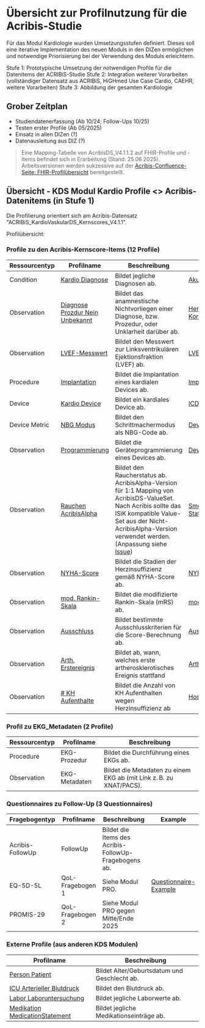 # Übersicht zur Profilnutzung für die Acribis-Studie
Für das Modul Kardiologie wurden Umsetzungsstufen definiert. Dieses soll eine iterative Implementation des neuen Moduls in den DIZen ermöglichen und notwendige Priorisierung bei der Verwendung des Moduls erleichtern.

Stufe 1: Prototypische Umsetzung der notwendigen Profile für die Datenitems der ACRIBiS-Studie
Stufe 2: Integration weiterer Vorarbeiten (vollständiger Datensatz aus ACRIBiS, HiGHmed Use Case Cardio, CAEHR, weitere Vorarbeiten)
Stufe 3: Abbildung der gesamten Kardiologie

## Grober Zeitplan
- Studiendatenerfassung     (Ab 10/24; Follow-Ups 10/25)
- Testen erster Profile     (Ab 05/2025)
- Einsatz in allen DIZen    (?)
- Datenausleitung aus DIZ   (?)

> Eine Mapping-Tabelle von AcribisDS_V4.1.1.2 auf FHIR-Profile und -Items befindet sich in Erarbeitung (Stand: 25.06.2025). Arbeitsversionen werden sukzessive auf der [Acribis-Confluence-Seite: FHIR-Profilübersicht](https://acribis.atlassian.net/wiki/spaces/Acribis/pages/390266939/FHIR+Profile+bersicht) bereitgestellt. 

## Übersicht - KDS Modul Kardio Profile <> Acribis-Datenitems (in Stufe 1)
Die Profilierung orientiert sich am Acribis-Datensatz "ACRIBiS_KardioVaskularDS_Kernscores_V4.1.1".

Profilübersicht:
### Profile zu den Acribis-Kernscore-Items (12 Profile)

| Ressourcentyp      | Profilname         | Beschreibung                                                                 | Examples |
|--------------------|--------------------|------------------------------------------------------------------------------|----------|
| Condition          | [Kardio Diagnose](https://simplifier.net/mii-erweiterungsmodul-kardiologie/mii_pr_kardio_condition_diagnose) | Bildet jegliche Diagnosen ab. | [Akuter Myokardinfarkt](https://simplifier.net/mii-erweiterungsmodul-kardiologie/beispiel-kardio-diagnose-liegt-vor) |
| Observation        | [Diagnose Prozdur Nein Unbekannt](https://simplifier.net/mii-erweiterungsmodul-kardiologie/mii_pr_kardio_diagnose_prozedur_nein_unbekannt) | Bildet das anamnestische Nichtvorliegen einer Diagnose, bzw. Prozedur, oder Unklarheit darüber ab. | [Herzinsuffizienz Unbekannt](https://simplifier.net/mii-erweiterungsmodul-kardiologie/mii-exa-kardio-herzinsuffizienz-unbekannt), [Keine Koronarintervention mit PCI/Stent](https://simplifier.net/mii-erweiterungsmodul-kardiologie/mii-exa-kardio-pci-nein) |
| Observation        | [LVEF-Messwert](https://simplifier.net/mii-erweiterungsmodul-kardiologie/mii_pr_kardio_observation_linksventrikulaere_ejektionsfraktion)     | Bildet den Messwert zur Linksventrikulären Ejektionsfraktion (LVEF) ab.     | [LVEF](https://simplifier.net/mii-erweiterungsmodul-kardiologie/example-lvef) |
| Procedure          | [Implantation](https://simplifier.net/mii-erweiterungsmodul-kardiologie/mii_pr_kardio_kardiale_deviceimplantation)       | Bildet die Implantation eines kardialen Devices ab.                         | [Implantation](https://simplifier.net/mii-erweiterungsmodul-kardiologie/mii-exa-kardio-kardiale-deviceimplantation-icd) |
| Device             | [Kardio Device](https://simplifier.net/mii-erweiterungsmodul-kardiologie/mii_pr_kardio_device)      | Bildet ein kardiales Device ab.                                             | [ICD Device](https://simplifier.net/mii-erweiterungsmodul-kardiologie/mii-exa-kardio-device-icd) |
| Device Metric      | [NBG Modus](https://simplifier.net/mii-erweiterungsmodul-kardiologie/mii_pr_kardio_nbg_schrittmachermodus)          | Bildet den Schrittmachermodus als NBG-Code ab.                              | [Device Modus](https://simplifier.net/mii-erweiterungsmodul-kardiologie/mii-exa-kardio-nbg-schrittmachermodus) |
| Observation        | [Programmierung](https://simplifier.net/mii-erweiterungsmodul-kardiologie/mii_pr_kardio_geraeteprogrammierung)     | Bildet die Geräteprogrammierung eines Devices ab.                           | [Device Mode](https://simplifier.net/mii-erweiterungsmodul-kardiologie/mii-exa-kardio-geraeteprogrammierung-vvi) |
| Observation        | [Rauchen AcribisAlpha]([https://simplifier.net/mii-erweiterungsmodul-kardiologie/mii_pr_kardio_observation_rauchen](https://simplifier.net/mii-erweiterungsmodul-kardiologie/mii_pr_kardio_observation_rauchen_acribisalpha))            | Bildet den Raucherstatus ab. AcribisAlpha-Version für 1:1 Mapping von AcribisDS-ValueSet. Nach Acribis sollte das ISiK kompatible Value-Set aus der Nicht-AcribisAlpha-Version verwendet werden. (Anpassung siehe [Issue](https://github.com/medizininformatik-initiative/kerndatensatz-kardiologie/issues/12))                                               | [SmokingStatus_AcribisAlpha](https://simplifier.net/mii-erweiterungsmodul-kardiologie/example-kardio-observation-rauchen-acribisalpha),[Smoking Status](https://simplifier.net/mii-erweiterungsmodul-kardiologie/example-kardio-observation-rauchen) |
| Observation        | [NYHA-Score](https://simplifier.net/mii-erweiterungsmodul-kardiologie/mii_pr_kardio_score_nyha)         | Bildet die Stadien der Herzinsuffizienz gemäß NYHA-Score ab.                | [NYHA-Score](https://simplifier.net/mii-erweiterungsmodul-kardiologie/example-kardio-nyha) |
| Observation        | [mod. Rankin-Skala](https://simplifier.net/mii-erweiterungsmodul-kardiologie/mii_pr_kardio_score_modifizierte_rankin_skala)       | Bildet die modifizierte Rankin-Skala (mRS) ab.                              | [mod. Ranking Skala](https://simplifier.net/mii-erweiterungsmodul-kardiologie/example-kardio-mrs) |
| Observation        | [Ausschluss](https://simplifier.net/mii-erweiterungsmodul-kardiologie/mii_pr_kardio_observation_ausschluss_scoreberechnung)         | Bildet bestimmte Ausschlusskriterien für die Score-Berechnung ab.           | [Ausschlusskriterium](https://simplifier.net/mii-erweiterungsmodul-kardiologie/mii-exa-kardio-observation-ausschluss-scoreberechnung) |
| Observation        | [Arth. Erstereignis](https://simplifier.net/mii-erweiterungsmodul-kardiologie/mii_pr_kardio_observation_atherosklerotisches_erstereignis) | Bildet ab, wann, welches erste artherosklerotisches Ereignis stattfand      | [Arth. Erstereignis](https://simplifier.net/mii-erweiterungsmodul-kardiologie/mii-exa-kardio-observation-atherosklerotisches-erstereignis) |
| Observation        | [# KH Aufenthalte](https://simplifier.net/mii-erweiterungsmodul-kardiologie/mii_pr_kardio_observation_anzahl_kh_aufenthalte_wg_hf)   | Bildet die Anzahl von KH Aufenthalten wegen Herzinsuffizienz ab             | [Hospital Admission](https://simplifier.net/mii-erweiterungsmodul-kardiologie/mii-exa-kardio-observation-anzahl-kh-aufenthalte-wg-hf) |

### Profil zu EKG_Metadaten (2 Profile)

| Ressourcentyp   | Profilname      | Beschreibung                                                               |
|-----------------|-----------------|----------------------------------------------------------------------------|
| Procedure       | EKG-Prozedur    | Bildet die Durchführung eines EKGs ab.                                     |
| Observation     | EKG-Metadaten   | Bildet die Metadaten zu einem EKG ab (mit Link z. B. zu XNAT/PACS).        |

### Questionnaires zu Follow-Up (3 Questionnaires)

| Fragebogentyp     | Profilname         | Beschreibung                                         | Example |
|-------------------|--------------------|------------------------------------------------------|---------|
| Acribis-FollowUp  | FollowUp           | Bildet die Items des Acribis-FollowUp-Fragebogens ab.||
| EQ-5D-5L          | QoL-Fragebogen 1   | Siehe Modul PRO.                                     | [Questionnaire-Example](https://simplifier.net/MII-Erweiterungsmodul-PRO-2025/mii-qst-pro-eq-5d-5l/~overview)|
| PROMIS-29         | QoL-Fragebogen 2   | Siehe Modul PRO gegen Mitte/Ende 2025                ||

### Externe Profile (aus anderen KDS Modulen)

| Profilname                                                                                                                             | Beschreibung                                 |
|----------------------------------------------------------------------------------------------------------------------------------------|----------------------------------------------|
| [Person Patient](https://simplifier.net/mii-basismodul-person-2024/mii_pr_person_patient)                                              | Bildet Alter/Geburtsdatum und Geschlecht ab. |
| [ICU Arterieller Blutdruck](https://simplifier.net/medizininformatikinitiative-modul-intensivmedizin/mii_pr_icu_arterieller_blutdruck) | Bildet den Blutdruck ab.                     |
| [Labor Laboruntersuchung](https://simplifier.net/mii-basismodul-labor-2025/mii_pr_labor_laboruntersuchung)                             | Bildet jegliche Laborwerte ab.               |
| [Medikation MedicationStatement](https://simplifier.net/mii-basismodul-medikation-2024/mii_pr_medikation_medicationstatement)          | Bildet jegliche Medikationseinträge ab.      |

